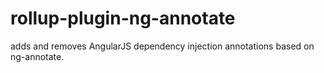 # rollup-plugin-ng-annotate
adds and removes AngularJS dependency injection annotations based on ng-annotate.
